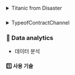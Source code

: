 <details>
<summary>Titanic from Disaster</summary>

#### DDA
| Variable | Definition | Key | 분석가 의견 |
| --- | --- | --- | --- |
| survival | Survival | 0 = No, 1 = Yes | 범주형(명목형), 생존 여부는 숫자가 아닌 특정의미를 가지기에 범주형으로 분류되는 것으로 확인됨  |
| pclass | Ticket class | 1 = 1st, 2 = 2nd, 3 = 3rd | 범주형(순서형), 티켓 클래스는 객실 등급을 표시하며 숫자가 아닌 특정의미를 나타내기에 범주형으로 분류되는 것으로 확인됨 |
| sex | Sex | | 범주형(명목형), 성별은 "남성" OR "여성" 두가지 카테고리로 분류되며 비교나 계산이 불가능하기에 범주형으로 분류되는 것으로 확인됨|
| Age | Age in years | | 수치형(이산형), 나이는 숫자로 표현되기에 수치형으로  분류되는 것으로 확인됨 |
| sibsp | # of siblings / spouses aboard the Titanic | | 범주형(순서형), 형제자매 범주로 분류되는 것으로 확인됨|
| parch | # of parents / children aboard the Titanic | | 범주형(순서형), 부모 OR 자녀의 수를 표현하는데 값들 간 순서를 나타내는 것으로 확인됨|
| ticket | Ticket number | | 범주형(명목형), 티켓번호는 문자열을 나타내는 것으로 확인됨 |
| fare | Passenger fare | | 수치형(순서형), 승객요금은 숫자로 표현되는 것으로 확인됨 |
| cabin | Cabin number | | 범주형(순서형), 객실번호는 문자와 숫자의 조합으로 표현되는 것으로 확인됨|
| embarked | Port of Embarkation | C = Cherbourg, Q = Queenstown, S = Southampton | 범주형(명목형), 승선한 항구는 범주형태로 표현되는 것으로 확인됨|

※수치형 변수는 숫자

※범주형 변수는 카테고리 OR 범주를 표시 

</details>


### 

<details>
<summary>TypeofContractChannel</summary>

#### DDA

| Field            | Data                                          | Comment                                  |
|------------------|-----------------------------------------------|------------------------------------------|
| id               | 1                                             | -    수치형(이산형) /계약고유식별자로 정수값으로 구성                                   |
| type_of_contract | 렌탈                                          | -     범주형(명목형)     /계약 유형을 나타내는 카테고리                                  |
| type_of_contract2| 일반                                          | -      범주형(명목형)    /계약서 종류를 나타내는 카테고리 값                              |
| channel          | 온라인                                       | -      범주형(명목형)  /계약 진행 방법을 나타내는 카테고리                                |
| datetime         | 2023-08-08 14:30                            | -      수치형(연속형)      /날짜와 시간으로 구성되며 연속적인 값                             |
| Term             | 12 개월                                      | -     범주형(명목형)   /계약 사용 기간을 나타내는 카테고리 값                                  |
| payment_type     | 월 렌탈료                                    | -     범주형(순서형)    /결제 유형을 나타내며 순서와 의미를 가지는 카테고리 값                               |
| product          | Sedan A                                      | -        범주형(명목형)   /렌탈한 제품의 모델명을 나타내는 카테고리 값                              |
| amount           | $500                                         | -     수치형(연속형)   /지급 금액으로 연속적인 실수 값으로 구성                                |
| state            | 활성                                         | -   범주형(명목형)    /계약 상태를 나타내는 카테고리                                  |
| overdue_count    | 2 회                                         | -        수치형(이산형)       /신청 후 취소 횟수로 이산적인 정수 값으로 구성                          |
| overdue          | 아니오                                       | -   범주형(명목형)   /연체 여부를 나타내는 카테고리 값                                  |
| credit rating    | 3.5%                                         | -      수치형(연속형)  /신용 등급에 따른 이자율을 나타내는 연속적인 값을 표현                               |
| bank             | ABC 은행                                     | -   범주형(명목형)     /결제 계좌 은행을 나타내는 카테고리 값                                |
| cancellation     | 아니오                                       | -      범주형(명목형)  /계약 취소 여부를 나타내는 카테고리 값                                |
| age              | 30                                           | -          수치형(이산형)    / 고객의 나이로 정수 값으로 표현                     |
| Mileage          | 15000                                        | -   수치형(이산형) / 차량 주행 마일리지로 정수 값으로 표현
</details> 

### 📃 Data analytics 
- 데이터 분석

#### 1️⃣ 사용 기술 



